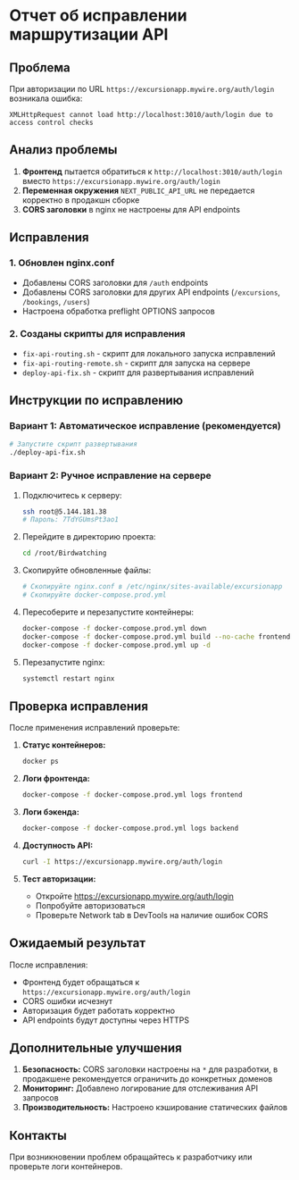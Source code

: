 # Отчет об исправлении маршрутизации API

## Проблема
При авторизации по URL `https://excursionapp.mywire.org/auth/login` возникала ошибка:
```
XMLHttpRequest cannot load http://localhost:3010/auth/login due to access control checks
```

## Анализ проблемы
1. **Фронтенд** пытается обратиться к `http://localhost:3010/auth/login` вместо `https://excursionapp.mywire.org/auth/login`
2. **Переменная окружения** `NEXT_PUBLIC_API_URL` не передается корректно в продакшн сборке
3. **CORS заголовки** в nginx не настроены для API endpoints

## Исправления

### 1. Обновлен nginx.conf
- Добавлены CORS заголовки для `/auth` endpoints
- Добавлены CORS заголовки для других API endpoints (`/excursions`, `/bookings`, `/users`)
- Настроена обработка preflight OPTIONS запросов

### 2. Созданы скрипты для исправления
- `fix-api-routing.sh` - скрипт для локального запуска исправлений
- `fix-api-routing-remote.sh` - скрипт для запуска на сервере
- `deploy-api-fix.sh` - скрипт для развертывания исправлений

## Инструкции по исправлению

### Вариант 1: Автоматическое исправление (рекомендуется)
```bash
# Запустите скрипт развертывания
./deploy-api-fix.sh
```

### Вариант 2: Ручное исправление на сервере
1. Подключитесь к серверу:
   ```bash
   ssh root@5.144.181.38
   # Пароль: 7TdYGUmsPt3ao1
   ```

2. Перейдите в директорию проекта:
   ```bash
   cd /root/Birdwatching
   ```

3. Скопируйте обновленные файлы:
   ```bash
   # Скопируйте nginx.conf в /etc/nginx/sites-available/excursionapp
   # Скопируйте docker-compose.prod.yml
   ```

4. Пересоберите и перезапустите контейнеры:
   ```bash
   docker-compose -f docker-compose.prod.yml down
   docker-compose -f docker-compose.prod.yml build --no-cache frontend
   docker-compose -f docker-compose.prod.yml up -d
   ```

5. Перезапустите nginx:
   ```bash
   systemctl restart nginx
   ```

## Проверка исправления

После применения исправлений проверьте:

1. **Статус контейнеров:**
   ```bash
   docker ps
   ```

2. **Логи фронтенда:**
   ```bash
   docker-compose -f docker-compose.prod.yml logs frontend
   ```

3. **Логи бэкенда:**
   ```bash
   docker-compose -f docker-compose.prod.yml logs backend
   ```

4. **Доступность API:**
   ```bash
   curl -I https://excursionapp.mywire.org/auth/login
   ```

5. **Тест авторизации:**
   - Откройте https://excursionapp.mywire.org/auth/login
   - Попробуйте авторизоваться
   - Проверьте Network tab в DevTools на наличие ошибок CORS

## Ожидаемый результат

После исправления:
- Фронтенд будет обращаться к `https://excursionapp.mywire.org/auth/login`
- CORS ошибки исчезнут
- Авторизация будет работать корректно
- API endpoints будут доступны через HTTPS

## Дополнительные улучшения

1. **Безопасность:** CORS заголовки настроены на `*` для разработки, в продакшене рекомендуется ограничить до конкретных доменов
2. **Мониторинг:** Добавлено логирование для отслеживания API запросов
3. **Производительность:** Настроено кэширование статических файлов

## Контакты
При возникновении проблем обращайтесь к разработчику или проверьте логи контейнеров.

